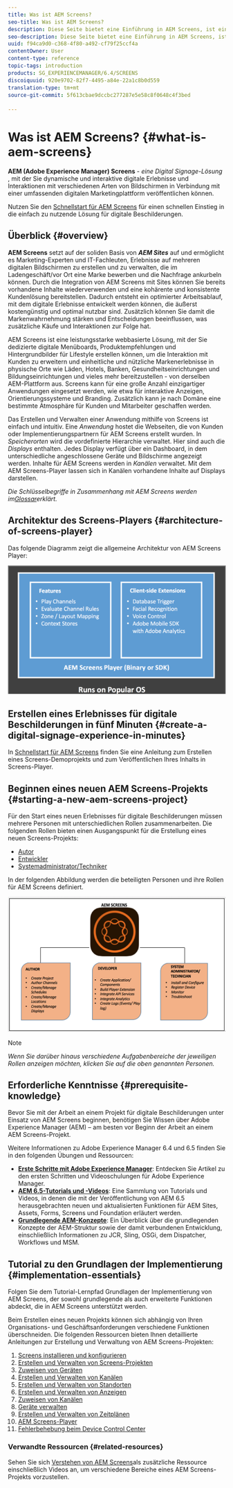 ```yaml
---
title: Was ist AEM Screens?
seo-title: Was ist AEM Screens?
description: Diese Seite bietet eine Einführung in AEM Screens, ist eine Lösung für digitale Displays, mit der Sie dynamische und interaktive digitale Erlebnisse und Interaktionen unter Verwendung einer digitalen Marketingplattform auf unterschiedlichen Bildschirmen veröffentlichen können. Zudem erhalten Sie Informationen zur Screens-Architektur und zu den unterschiedlichen Rollen, die an der Projektentwicklung beteiligt sind.
seo-description: Diese Seite bietet eine Einführung in AEM Screens, ist eine Lösung für digitale Displays, mit der Sie dynamische und interaktive digitale Erlebnisse und Interaktionen unter Verwendung einer digitalen Marketingplattform auf unterschiedlichen Bildschirmen veröffentlichen können. Zudem erhalten Sie Informationen zur Screens-Architektur und zu den unterschiedlichen Rollen, die an der Projektentwicklung beteiligt sind.
uuid: f94ca9d0-c368-4f80-a492-cf79f25ccf4a
contentOwner: User
content-type: reference
topic-tags: introduction
products: SG_EXPERIENCEMANAGER/6.4/SCREENS
discoiquuid: 920e9702-82f7-4495-a84e-22a1c8b0d559
translation-type: tm+mt
source-git-commit: 5f613cbae9dccbc277287e5e58c8f0648c4f3bed

---
```



# Was ist AEM Screens? {#what-is-aem-screens}

**AEM (Adobe Experience Manager) Screens** - *eine Digital Signage-Lösung* , mit der Sie dynamische und interaktive digitale Erlebnisse und Interaktionen mit verschiedenen Arten von Bildschirmen in Verbindung mit einer umfassenden digitalen Marketingplattform veröffentlichen können.

Nutzen Sie den [Schnellstart für AEM Screens](kickstart-for-aem-screens.md) für einen schnellen Einstieg in die einfach zu nutzende Lösung für digitale Beschilderungen.

## Überblick {#overview}

**AEM Screens** setzt auf der soliden Basis von ***AEM Sites*** auf und ermöglicht es Marketing-Experten und IT-Fachleuten, Erlebnisse auf mehreren digitalen Bildschirmen zu erstellen und zu verwalten, die im Ladengeschäft/vor Ort eine Marke bewerben und die Nachfrage ankurbeln können. Durch die Integration von AEM Screens mit Sites können Sie bereits vorhandene Inhalte wiederverwenden und eine kohärente und konsistente Kundenlösung bereitstellen. Dadurch entsteht ein optimierter Arbeitsablauf, mit dem digitale Erlebnisse entwickelt werden können, die äußerst kostengünstig und optimal nutzbar sind. Zusätzlich können Sie damit die Markenwahrnehmung stärken und Entscheidungen beeinflussen, was zusätzliche Käufe und Interaktionen zur Folge hat.

AEM Screens ist eine leistungsstarke webbasierte Lösung, mit der Sie dedizierte digitale Menüboards, Produktempfehlungen und Hintergrundbilder für Lifestyle erstellen können, um die Interaktion mit Kunden zu erweitern und einheitliche und nützliche Markenerlebnisse in physische Orte wie Läden, Hotels, Banken, Gesundheitseinrichtungen und Bildungseinrichtungen und vieles mehr bereitzustellen - von derselben AEM-Plattform aus. Screens kann für eine große Anzahl einzigartiger Anwendungen eingesetzt werden, wie etwa für interaktive Anzeigen, Orientierungssysteme und Branding. Zusätzlich kann je nach Domäne eine bestimmte Atmosphäre für Kunden und Mitarbeiter geschaffen werden.

Das Erstellen und Verwalten einer Anwendung mithilfe von Screens ist einfach und intuitiv. Eine *Anwendung* hostet die Webseiten, die von Kunden oder Implementierungspartnern für AEM Screens erstellt wurden. In *Speicherorten* wird die vordefinierte Hierarchie verwaltet. Hier sind auch die *Displays* enthalten. Jedes Display verfügt über ein Dashboard, in dem unterschiedliche angeschlossene Geräte und Bildschirme angezeigt werden. Inhalte für AEM Screens werden in *Kanälen* verwaltet. Mit dem AEM Screens-Player lassen sich in Kanälen vorhandene Inhalte auf Displays darstellen.

*Die Schlüsselbegriffe in Zusammenhang mit AEM Screens werden im[Glossar](screens-glossary.md)erklärt.*

## Architektur des Screens-Players {#architecture-of-screens-player}

Das folgende Diagramm zeigt die allgemeine Architektur von AEM Screens Player:

![chlimage_1-40](assets/chlimage_1-40.png)

## Erstellen eines Erlebnisses für digitale Beschilderungen in fünf Minuten {#create-a-digital-signage-experience-in-minutes}

In [Schnellstart für AEM Screens](kickstart-for-aem-screens.md) finden Sie eine Anleitung zum Erstellen eines Screens-Demoprojekts und zum Veröffentlichen Ihres Inhalts in Screens-Player.

## Beginnen eines neuen AEM Screens-Projekts {#starting-a-new-aem-screens-project}

Für den Start eines neuen Erlebnisses für digitale Beschilderungen müssen mehrere Personen mit unterschiedlichen Rollen zusammenarbeiten. Die folgenden Rollen bieten einen Ausgangspunkt für die Erstellung eines neuen Screens-Projekts:

* [Autor](authoring-screens.md)
* [Entwickler](developing-screens.md)
* [Systemadministrator/Techniker](administering-screens.md) 

In der folgenden Abbildung werden die beteiligten Personen und ihre Rollen für AEM Screens definiert. 

![chlimage_1-41](assets/chlimage_1-41.png)

>[!NOTE]
>
>*Wenn Sie darüber hinaus verschiedene Aufgabenbereiche der jeweiligen Rollen anzeigen möchten, klicken Sie auf die oben genannten Personen.* 

## Erforderliche Kenntnisse {#prerequisite-knowledge}

Bevor Sie mit der Arbeit an einem Projekt für digitale Beschilderungen unter Einsatz von AEM Screens beginnen, benötigen Sie Wissen über Adobe Experience Manager (AEM) – am besten vor Beginn der Arbeit an einem AEM Screens-Projekt.

Weitere Informationen zu Adobe Experience Manager 6.4 und 6.5 finden Sie in den folgenden Übungen und Ressourcen:

* **[Erste Schritte mit Adobe Experience Manager](https://helpx.adobe.com/experience-manager/get-started.html)**: Entdecken Sie Artikel zu den ersten Schritten und Videoschulungen für Adobe Experience Manager.
* **[AEM 6.5-Tutorials und -Videos](https://helpx.adobe.com/experience-manager/kt/index/aem-6-5-videos.html)**: Eine Sammlung von Tutorials und Videos, in denen die mit der Veröffentlichung von AEM 6.5 herausgebrachten neuen und aktualisierten Funktionen für AEM Sites, Assets, Forms, Screens und Foundation erläutert werden.
* **[Grundlegende AEM-Konzepte](https://docs.adobe.com/content/help/en/experience-manager-64/developing/introduction/the-basics.html)**: Ein Überblick über die grundlegenden Konzepte der AEM-Struktur sowie der damit verbundenen Entwicklung, einschließlich Informationen zu JCR, Sling, OSGi, dem Dispatcher, Workflows und MSM.

## Tutorial zu den Grundlagen der Implementierung {#implementation-essentials}

Folgen Sie dem Tutorial-Lernpfad Grundlagen der Implementierung von AEM Screens, der sowohl grundlegende als auch erweiterte Funktionen abdeckt, die in AEM Screens unterstützt werden.

Beim Erstellen eines neuen Projekts können sich abhängig von Ihren Organisations- und Geschäftsanforderungen verschiedene Funktionen überschneiden. Die folgenden Ressourcen bieten Ihnen detaillierte Anleitungen zur Erstellung und Verwaltung von AEM Screens-Projekten:

1. [Screens installieren und konfigurieren](configuring-screens-introduction.md) 
1. [Erstellen und Verwalten von Screens-Projekten](creating-a-screens-project.md)
1. [Zuweisen von Geräten](managing-devices.md)
1. [Erstellen und Verwalten von Kanälen](managing-channels.md)
1. [Erstellen und Verwalten von Standorten](managing-locations.md)
1. [Erstellen und Verwalten von Anzeigen](managing-displays.md)
1. [Zuweisen von Kanälen](channel-assignment.md)
1. [Geräte verwalten](managing-devices.md)
1. [Erstellen und Verwalten von Zeitplänen](managing-schedules.md)
1. [AEM Screens-Player](working-with-screens-player.md)
1. [Fehlerbehebung beim Device Control Center](monitoring-screens.md)


### Verwandte Ressourcen {#related-resources}

Sehen Sie sich [Verstehen von AEM Screens](screens-concepts-feature-video-understand.md)als zusätzliche Ressource einschließlich Videos an, um verschiedene Bereiche eines AEM Screens-Projekts vorzustellen.
